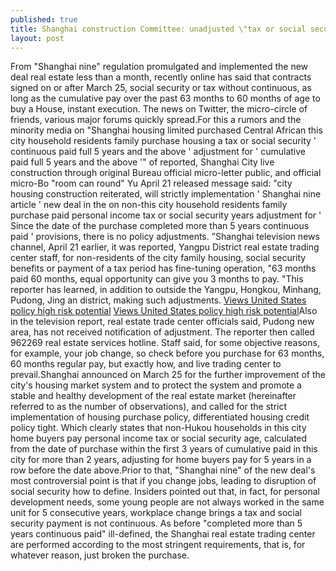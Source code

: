 ```yaml
---
published: true
title: Shanghai construction Committee: unadjusted \"tax or social security payment for 5 years or more\" House rules
layout: post
---
```

From \"Shanghai nine\" regulation promulgated and implemented the new deal real estate less than a month, recently online has said that contracts signed on or after March 25, social security or tax without continuous, as long as the cumulative pay over the past 63 months to 60 months of age to buy a House, instant execution. The news on Twitter, the micro-circle of friends, various major forums quickly spread.For this a rumors and the minority media on \"Shanghai housing limited purchased Central African this city household residents family purchase housing a tax or social security \' continuous paid full 5 years and the above \' adjustment for \' cumulative paid full 5 years and the above \'\" of reported, Shanghai City live construction through original Bureau official micro-letter public, and official micro-Bo \"room can round\" Yu April 21 released message said: \"city housing construction reiterated, will strictly implementation \' Shanghai nine article \' new deal in the on non-this city household residents family purchase paid personal income tax or social security years adjustment for \' Since the date of the purchase completed more than 5 years continuous paid \' provisions, there is no policy adjustments. ”Shanghai television news channel, April 21 earlier, it was reported, Yangpu District real estate trading center staff, for non-residents of the city family housing, social security benefits or payment of a tax period has fine-tuning operation, \"63 months paid 60 months, equal opportunity can give you 3 months to pay. \"This reporter has learned, in addition to outside the Yangpu, Hongkou, Minhang, Pudong, Jing an district, making such adjustments. [Views United States policy high risk potential](http://www.eastbuzz.com/2016/02/18/views-united-states-policy-high-risk-potential-of-south-china-sea-china-should/) [Views United States policy high risk potential](http://www.eastbuzz.com/2016/02/18/views-united-states-policy-high-risk-potential-of-south-china-sea-china-should/)Also in the television report, real estate trade center officials said, Pudong new area, has not received notification of adjustment. The reporter then called 962269 real estate services hotline. Staff said, for some objective reasons, for example, your job change, so check before you purchase for 63 months, 60 months regular pay, but exactly how, and live trading center to prevail.Shanghai announced on March 25 for the further improvement of the city\'s housing market system and to protect the system and promote a stable and healthy development of the real estate market (hereinafter referred to as the number of observations), and called for the strict implementation of housing purchase policy, differentiated housing credit policy tight. Which clearly states that non-Hukou households in this city home buyers pay personal income tax or social security age, calculated from the date of purchase within the first 3 years of cumulative paid in this city for more than 2 years, adjusting for home buyers pay for 5 years in a row before the date above.Prior to that, \"Shanghai nine\" of the new deal\'s most controversial point is that if you change jobs, leading to disruption of social security how to define. Insiders pointed out that, in fact, for personal development needs, some young people are not always worked in the same unit for 5 consecutive years, workplace change brings a tax and social security payment is not continuous. As before \"completed more than 5 years continuous paid\" ill-defined, the Shanghai real estate trading center are performed according to the most stringent requirements, that is, for whatever reason, just broken the purchase.